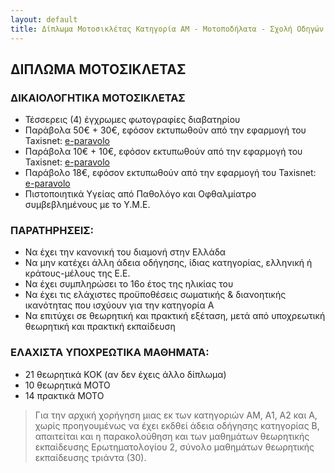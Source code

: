 ```yaml
---
layout: default
title: Δίπλωμα Μοτοσικλέτας Κατηγορία ΑΜ - Μοτοποδήλατα - Σχολή Οδηγών - Τσουκαλάς Παναγιώτης
---
```


ΔΙΠΛΩΜΑ ΜΟΤΟΣΙΚΛΕΤΑΣ
--------------------

### ΔΙΚΑΙΟΛΟΓΗΤΙΚΑ ΜΟΤΟΣΙΚΛΕΤΑΣ

- Τέσσερεις (4) έγχρωμες φωτογραφίες διαβατηρίου
- Παράβολα 50€ + 30€, εφόσον εκτυπωθούν από την εφαρμογή του Taxisnet: [e-paravolo][ep]
- Παράβολα 10€ + 10€, εφόσον εκτυπωθούν από την εφαρμογή του Taxisnet: [e-paravolo][ep]
- Παράβολο 18€, εφόσον εκτυπωθούν από την εφαρμογή του Taxisnet: [e-paravolo][ep]
- Πιστοποιητικά Υγείας από Παθολόγο και Οφθαλμίατρο συμβεβλημένους με το Υ.Μ.Ε.

### ΠΑΡΑΤΗΡΗΣΕΙΣ:

- Να έχει την κανονική του διαμονή στην Ελλάδα
- Να μην κατέχει άλλη άδεια οδήγησης, ίδιας κατηγορίας, ελληνική ή κράτους-μέλους της Ε.Ε.
- Να έχει συμπληρώσει το 16ο έτος της ηλικίας του
- Να έχει τις ελάχιστες προϋποθέσεις σωματικής & διανοητικής ικανότητας που ισχύουν για την κατηγορία Α
- Να επιτύχει σε θεωρητική και πρακτική εξέταση, μετά από υποχρεωτική θεωρητική και πρακτική εκπαίδευση

### ΕΛΑΧΙΣΤΑ ΥΠΟΧΡΕΩΤΙΚΑ ΜΑΘΗΜΑΤΑ:

- 21 θεωρητικά ΚΟΚ (αν δεν έχεις άλλο δίπλωμα)
- 10 θεωρητικά ΜΟΤΟ
- 14 πρακτικά ΜΟΤΟ

> Για την αρχική χορήγηση μιας εκ των κατηγοριών ΑΜ, Α1, Α2 και Α, χωρίς προηγουμένως να έχει εκδθεί άδεια οδήγησης
> κατηγορίας Β, απαιτείται και η παρακολούθηση και των μαθημάτων θεωρητικής εκπαίδευσης Ερωτηματολογίου 2, σύνολο
> μαθημάτων θεωρητικής εκπαίδευσης τριάντα (30).


[ep]: http://www.gsis.gr/gsis/info/gsis_site/Services/Polites/eparavolo.html

